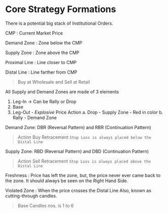 # Core Strategy Formations

There is a potential big stack of Institutional Orders.

CMP
: Current Market Price

Demand Zone
: Zone below the CMP

Supply Zone
: Zone above the CMP

Proximal Line
: Line closer to CMP

Distal Line
: Line farther from CMP

> Buy at Wholesale and Sell at Retail

All Supply and Demand Zones are made of 3 elements
1. Leg-In -> Can be Rally or Drop
2. Base
3. Leg-Out - *Explosive* Price Action
	a. Drop - Supply Zone - Red in color
	b. Rally - Demand Zone

Demand Zone: DBR (Reversal Pattern) and RBR (Continuation Pattern)
> Action
> Buy Retracement 
`Stop Loss is always placed below the Distal Line`

Supply Zone: RBD (Reversal Pattern) and DBD (Continuation Pattern)
> Action
> Sell Retracement 
`Stop Loss is always placed above the Distal Line`

Freshness
: Price has left the zone, but, the price never ever came back to the zone.
It should always be seen on the Right Hand Side.

Violated Zone
: When the price crosses the Distal Line
Also, known as cutting-through candles.


> Base Candles nos. is 1 to 6


<!--stackedit_data:
eyJoaXN0b3J5IjpbMTY1MDg3MTQ5NSwtNDQwMDU3Mzg1LC0xOT
kzOTU3MDMyLC0xMzkyNDkxODE2LDI5Mzc0OTA2OCwtMTEwMDI1
MzYzNywtNzM3NjY4Njg3XX0=
-->